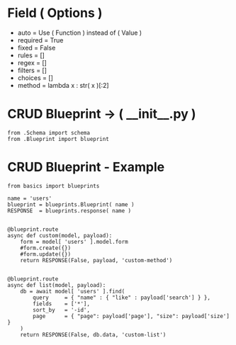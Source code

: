 # Field ( Options )
* auto     = Use ( Function ) instead of ( Value )
* required = True
* fixed    = False
* rules    = []
* regex    = []
* filters  = []
* choices  = []
* method   = lambda x : str( x )[:2]

# CRUD Blueprint -> (  \_\_init\_\_.py )
```
from .Schema import schema
from .Blueprint import blueprint
```

# CRUD Blueprint - Example
```
from basics import blueprints

name = 'users'
blueprint = blueprints.Blueprint( name )
RESPONSE  = blueprints.response( name )


@blueprint.route
async def custom(model, payload):
    form = model[ 'users' ].model.form
    #form.create({})
    #form.update({})
    return RESPONSE(False, payload, 'custom-method')


@blueprint.route
async def list(model, payload):
    db = await model[ 'users' ].find(
        query     = { "name" : { "like" : payload['search'] } },
        fields    = ['*'],
        sort_by   = '-id',
        page      = { "page": payload['page'], "size": payload['size'] }
    )
    return RESPONSE(False, db.data, 'custom-list')
```
